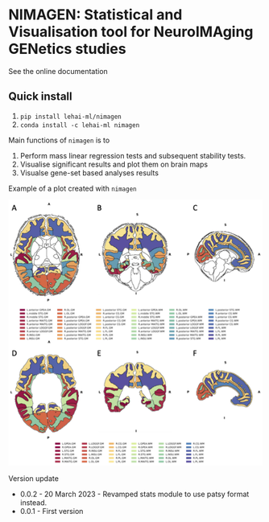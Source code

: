 # NIMAGEN: Statistical and Visualisation tool for NeuroIMAging GENetics studies

See the online documentation

## Quick install

1. `pip install lehai-ml/nimagen`
2. `conda install -c lehai-ml nimagen`

Main functions of ```nimagen``` is to 
1. Perform mass linear regression tests and subsequent stability tests.
2. Visualise significant results and plot them on brain maps
3. Visualse gene-set based analyses results

Example of a plot created with ```nimagen```

![Example map of brain regions with accompanying legend](images/brainmaps.tiff)

Version update
- 0.0.2 - 20 March 2023 - Revamped stats module to use patsy format instead.
- 0.0.1 - First version
